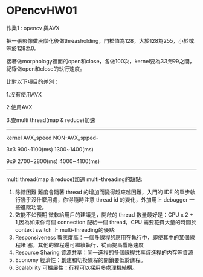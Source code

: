 # OPencvHW01
作業1 : opencv 與AVX

把一張影像做灰階化後做threasholding，門檻值為128，大於128為255，小於或等於128為0。

接著做morphology裡面的open和close，各做100次，kernel要為3*3到9*9之間，紀錄做open和close的執行速度。

比對以下項目的差別：

1.沒有使用AVX

2.使用AVX

3.查multi thread(map & reduce)加速

---------------------------------------------------------------------------------------------

kernel      AVX_speed        NON-AVX_spped-

3x3         900~1100(ms)     1300~1400(ms)

9x9         2700~2800(ms)    4000~4100(ms)

---------------------------------------------------------------------------------------------
multi thread(map & reduce)加速
multi-threading的缺點:
1. 除錯困難 
  難度會隨著 thread 的增加而變得越來越困難，入門的 IDE 的單步執行幾乎沒什麼用處，你得隨時注意 thread id 的變化，外加用上 debugger 一些進階功能。
2. 效能不如預期
  微軟給用戶的建議是，開啟的 thread 數量最好是：CPU x 2 + 1,因為如果你每個 connection 配給一個 thread，CPU 需要花費大量的時間於 context switch 上
multi-threading的優點:
1. Responsiveness
    響應度高：一個多線程的應用在執行中，即使其中的某個線程堵 塞，其他的線程還可繼續執行，從而提高響應速度
2. Resource Sharing
    資源共享：同一進程的多個線程共享該進程的内存等資源
3. Economy 
    經濟性：創建和切換線程的開銷要低於進程。
4. Scalability
    可擴展性：行程可以採用多處理機結構。
